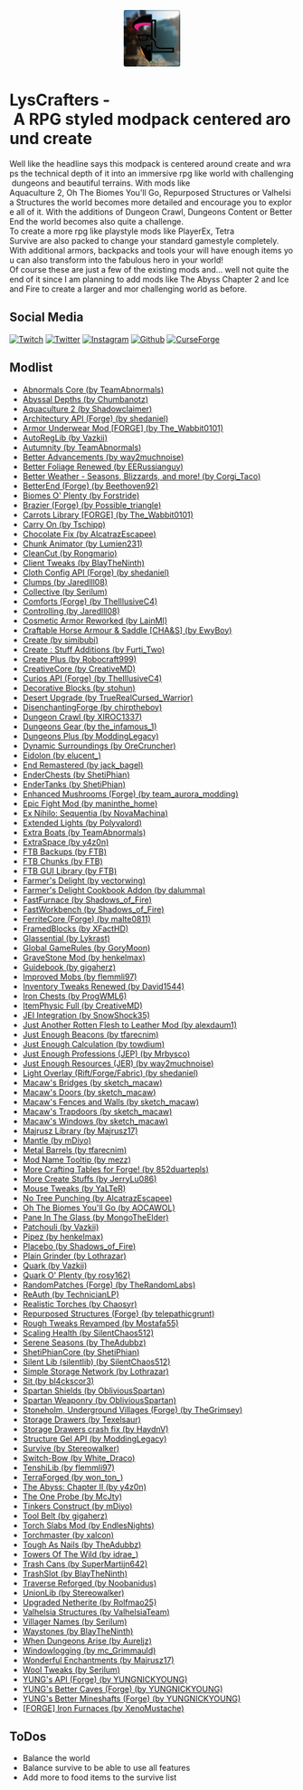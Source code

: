 <p align="center">
    <img src="assets/logo.png?raw=true" alt="LysCrafters" title="LysCrafters" style="width: 100px">
</p>

# LysCrafters - A RPG styled modpack centered around create

Well like the headline says this modpack is centered around create and wraps the technical depth of it into an immersive rpg like world with challenging dungeons and beautiful terrains. With mods like 
Aquaculture 2, Oh The Biomes You'll Go, Repurposed Structures or Valhelsia Structures the world becomes more detailed and encourage you to explore all of it. With the additions of Dungeon Crawl, Dungeons Content or BetterEnd the world becomes also quite a challenge.
To create a more rpg like playstyle mods like PlayerEx, Tetra Survive are also packed to change your standard gamestyle completely.
With additional armors, backpacks and tools your will have enough items you can also transform into the fabulous hero in your world!
Of course these are just a few of the existing mods and... well not quite the end of it since I am planning to add mods like The Abyss Chapter 2 and Ice and Fire to create a larger and mor challenging world as before.
 
## Social Media

[![Twitch](https://img.shields.io/badge/Twitch.tv-orange?color=%239146FF&logo=twitch&logoColor=%23FFFFFF&style=for-the-badge)](https://twitch.tv/lyssar_ "Twitch")
[![Twitter](https://img.shields.io/badge/Twitter-orange?color=%231DA1F2&logo=twitter&logoColor=%23FFFFFF&style=for-the-badge)](https://twitter.com/lyssar__ "Twitter")
[![Instagram](https://img.shields.io/badge/Instagram-orange?color=%23E4405F&logo=instagram&logoColor=%23FFFFFF&style=for-the-badge)](https://www.instagram.com/lyss4r/ "Instagram")
[![Github](https://img.shields.io/badge/Github-orange?color=%23181717&logo=github&logoColor=%23FFFFFF&style=for-the-badge)](https://github.com/lyssar "Github")
[![CurseForge](https://img.shields.io/badge/CurseForge-orange?color=%236441A4&logo=curseforge&logoColor=%23FFFFFF&style=for-the-badge)](https://www.curseforge.com/minecraft/modpacks/lyscrafters "CurseForge")

## Modlist

*   [Abnormals Core (by TeamAbnormals)](https://www.curseforge.com/minecraft/mc-mods/abnormals-core)
*   [Abyssal Depths (by Chumbanotz)](https://www.curseforge.com/minecraft/mc-mods/abyssal-depths)
*   [Aquaculture 2 (by Shadowclaimer)](https://www.curseforge.com/minecraft/mc-mods/aquaculture)
*   [Architectury API (Forge) (by shedaniel)](https://www.curseforge.com/minecraft/mc-mods/architectury-forge)
*   [Armor Underwear Mod [FORGE] (by The_Wabbit0101)](https://www.curseforge.com/minecraft/mc-mods/armor-underwear-mod)
*   [AutoRegLib (by Vazkii)](https://www.curseforge.com/minecraft/mc-mods/autoreglib)
*   [Autumnity (by TeamAbnormals)](https://www.curseforge.com/minecraft/mc-mods/autumnity)
*   [Better Advancements (by way2muchnoise)](https://www.curseforge.com/minecraft/mc-mods/better-advancements)
*   [Better Foliage Renewed (by EERussianguy)](https://www.curseforge.com/minecraft/mc-mods/better-foliage-renewed)
*   [Better Weather - Seasons, Blizzards, and more! (by Corgi_Taco)](https://www.curseforge.com/minecraft/mc-mods/better-weather)
*   [BetterEnd (Forge) (by Beethoven92)](https://www.curseforge.com/minecraft/mc-mods/betterend-forge-port)
*   [Biomes O' Plenty (by Forstride)](https://www.curseforge.com/minecraft/mc-mods/biomes-o-plenty)
*   [Brazier (Forge) (by Possible_triangle)](https://www.curseforge.com/minecraft/mc-mods/brazier)
*   [Carrots Library [FORGE] (by The_Wabbit0101)](https://www.curseforge.com/minecraft/mc-mods/carrots-lib)
*   [Carry On (by Tschipp)](https://www.curseforge.com/minecraft/mc-mods/carry-on)
*   [Chocolate Fix (by AlcatrazEscapee)](https://www.curseforge.com/minecraft/mc-mods/chocolate-fix)
*   [Chunk Animator (by Lumien231)](https://www.curseforge.com/minecraft/mc-mods/chunk-animator)
*   [CleanCut (by Rongmario)](https://www.curseforge.com/minecraft/mc-mods/cleancut)
*   [Client Tweaks (by BlayTheNinth)](https://www.curseforge.com/minecraft/mc-mods/client-tweaks)
*   [Cloth Config API (Forge) (by shedaniel)](https://www.curseforge.com/minecraft/mc-mods/cloth-config-forge)
*   [Clumps (by Jaredlll08)](https://www.curseforge.com/minecraft/mc-mods/clumps)
*   [Collective (by Serilum)](https://www.curseforge.com/minecraft/mc-mods/collective)
*   [Comforts (Forge) (by TheIllusiveC4)](https://www.curseforge.com/minecraft/mc-mods/comforts)
*   [Controlling (by Jaredlll08)](https://www.curseforge.com/minecraft/mc-mods/controlling)
*   [Cosmetic Armor Reworked (by LainMI)](https://www.curseforge.com/minecraft/mc-mods/cosmetic-armor-reworked)
*   [Craftable Horse Armour & Saddle [CHA&S] (by EwyBoy)](https://www.curseforge.com/minecraft/mc-mods/cha-s)
*   [Create (by simibubi)](https://www.curseforge.com/minecraft/mc-mods/create)
*   [Create : Stuff Additions (by Furti_Two)](https://www.curseforge.com/minecraft/mc-mods/create-stuff-additions)
*   [Create Plus (by Robocraft999)](https://www.curseforge.com/minecraft/mc-mods/create-plus)
*   [CreativeCore (by CreativeMD)](https://www.curseforge.com/minecraft/mc-mods/creativecore)
*   [Curios API (Forge) (by TheIllusiveC4)](https://www.curseforge.com/minecraft/mc-mods/curios)
*   [Decorative Blocks (by stohun)](https://www.curseforge.com/minecraft/mc-mods/decorative-blocks)
*   [Desert Upgrade (by TrueRealCursed_Warrior)](https://www.curseforge.com/minecraft/mc-mods/desert-upgrade)
*   [DisenchantingForge (by chirptheboy)](https://www.curseforge.com/minecraft/mc-mods/disenchantingforge)
*   [Dungeon Crawl (by XIROC1337)](https://www.curseforge.com/minecraft/mc-mods/dungeon-crawl)
*   [Dungeons Gear (by the_infamous_1)](https://www.curseforge.com/minecraft/mc-mods/dungeons-gear)
*   [Dungeons Plus (by ModdingLegacy)](https://www.curseforge.com/minecraft/mc-mods/dungeons-plus)
*   [Dynamic Surroundings (by OreCruncher)](https://www.curseforge.com/minecraft/mc-mods/dynamic-surroundings)
*   [Eidolon (by elucent_)](https://www.curseforge.com/minecraft/mc-mods/eidolon)
*   [End Remastered (by jack_bagel)](https://www.curseforge.com/minecraft/mc-mods/endremastered)
*   [EnderChests (by ShetiPhian)](https://www.curseforge.com/minecraft/mc-mods/enderchests)
*   [EnderTanks (by ShetiPhian)](https://www.curseforge.com/minecraft/mc-mods/endertanks)
*   [Enhanced Mushrooms (Forge) (by team_aurora_modding)](https://www.curseforge.com/minecraft/mc-mods/enhanced-mushrooms)
*   [Epic Fight Mod (by maninthe_home)](https://www.curseforge.com/minecraft/mc-mods/epic-fight-mod)
*   [Ex Nihilo: Sequentia (by NovaMachina)](https://www.curseforge.com/minecraft/mc-mods/ex-nihilo-sequentia)
*   [Extended Lights (by Polyvalord)](https://www.curseforge.com/minecraft/mc-mods/extended-lights-mod)
*   [Extra Boats (by TeamAbnormals)](https://www.curseforge.com/minecraft/mc-mods/extra-boats)
*   [ExtraSpace (by y4z0n)](https://www.curseforge.com/minecraft/mc-mods/extraspace)
*   [FTB Backups (by FTB)](https://www.curseforge.com/minecraft/mc-mods/ftb-backups)
*   [FTB Chunks (by FTB)](https://www.curseforge.com/minecraft/mc-mods/ftb-chunks)
*   [FTB GUI Library (by FTB)](https://www.curseforge.com/minecraft/mc-mods/ftb-gui-library)
*   [Farmer's Delight (by vectorwing)](https://www.curseforge.com/minecraft/mc-mods/farmers-delight)
*   [Farmer's Delight Cookbook Addon (by dalumma)](https://www.curseforge.com/minecraft/mc-mods/farmers-delight-cookbook-addon)
*   [FastFurnace (by Shadows_of_Fire)](https://www.curseforge.com/minecraft/mc-mods/fastfurnace)
*   [FastWorkbench (by Shadows_of_Fire)](https://www.curseforge.com/minecraft/mc-mods/fastworkbench)
*   [FerriteCore (Forge) (by malte0811)](https://www.curseforge.com/minecraft/mc-mods/ferritecore)
*   [FramedBlocks (by XFactHD)](https://www.curseforge.com/minecraft/mc-mods/framedblocks)
*   [Glassential (by Lykrast)](https://www.curseforge.com/minecraft/mc-mods/glassential)
*   [Global GameRules (by GoryMoon)](https://www.curseforge.com/minecraft/mc-mods/global-gamerules)
*   [GraveStone Mod (by henkelmax)](https://www.curseforge.com/minecraft/mc-mods/gravestone-mod)
*   [Guidebook (by gigaherz)](https://www.curseforge.com/minecraft/mc-mods/guidebook)
*   [Improved Mobs (by flemmli97)](https://www.curseforge.com/minecraft/mc-mods/improved-mobs)
*   [Inventory Tweaks Renewed (by David1544)](https://www.curseforge.com/minecraft/mc-mods/inventory-tweaks-renewed)
*   [Iron Chests (by ProgWML6)](https://www.curseforge.com/minecraft/mc-mods/iron-chests)
*   [ItemPhysic Full (by CreativeMD)](https://www.curseforge.com/minecraft/mc-mods/itemphysic)
*   [JEI Integration (by SnowShock35)](https://www.curseforge.com/minecraft/mc-mods/jei-integration)
*   [Just Another Rotten Flesh to Leather Mod (by alexdaum1)](https://www.curseforge.com/minecraft/mc-mods/just-another-rotten-flesh-to-leather-mod)
*   [Just Enough Beacons (by tfarecnim)](https://www.curseforge.com/minecraft/mc-mods/just-enough-beacons)
*   [Just Enough Calculation (by towdium)](https://www.curseforge.com/minecraft/mc-mods/just-enough-calculation)
*   [Just Enough Professions (JEP) (by Mrbysco)](https://www.curseforge.com/minecraft/mc-mods/just-enough-professions-jep)
*   [Just Enough Resources (JER) (by way2muchnoise)](https://www.curseforge.com/minecraft/mc-mods/just-enough-resources-jer)
*   [Light Overlay (Rift/Forge/Fabric) (by shedaniel)](https://www.curseforge.com/minecraft/mc-mods/light-overlay)
*   [Macaw's Bridges (by sketch_macaw)](https://www.curseforge.com/minecraft/mc-mods/macaws-bridges)
*   [Macaw's Doors (by sketch_macaw)](https://www.curseforge.com/minecraft/mc-mods/macaws-doors)
*   [Macaw's Fences and Walls (by sketch_macaw)](https://www.curseforge.com/minecraft/mc-mods/macaws-fences-and-walls)
*   [Macaw's Trapdoors (by sketch_macaw)](https://www.curseforge.com/minecraft/mc-mods/macaws-trapdoors)
*   [Macaw's Windows (by sketch_macaw)](https://www.curseforge.com/minecraft/mc-mods/macaws-windows)
*   [Majrusz Library (by Majrusz17)](https://www.curseforge.com/minecraft/mc-mods/majrusz-library)
*   [Mantle (by mDiyo)](https://www.curseforge.com/minecraft/mc-mods/mantle)
*   [Metal Barrels (by tfarecnim)](https://www.curseforge.com/minecraft/mc-mods/metal-barrels)
*   [Mod Name Tooltip (by mezz)](https://www.curseforge.com/minecraft/mc-mods/mod-name-tooltip)
*   [More Crafting Tables for Forge! (by 852duartepls)](https://www.curseforge.com/minecraft/mc-mods/more-crafting-tables-for-forge)
*   [More Create Stuffs (by JerryLu086)](https://www.curseforge.com/minecraft/mc-mods/more-create-stuffs)
*   [Mouse Tweaks (by YaLTeR)](https://www.curseforge.com/minecraft/mc-mods/mouse-tweaks)
*   [No Tree Punching (by AlcatrazEscapee)](https://www.curseforge.com/minecraft/mc-mods/no-tree-punching)
*   [Oh The Biomes You'll Go (by AOCAWOL)](https://www.curseforge.com/minecraft/mc-mods/oh-the-biomes-youll-go)
*   [Pane In The Glass (by MongoTheElder)](https://www.curseforge.com/minecraft/mc-mods/pane-in-the-glass)
*   [Patchouli (by Vazkii)](https://www.curseforge.com/minecraft/mc-mods/patchouli)
*   [Pipez (by henkelmax)](https://www.curseforge.com/minecraft/mc-mods/pipez)
*   [Placebo (by Shadows_of_Fire)](https://www.curseforge.com/minecraft/mc-mods/placebo)
*   [Plain Grinder (by Lothrazar)](https://www.curseforge.com/minecraft/mc-mods/plain-grinder)
*   [Quark (by Vazkii)](https://www.curseforge.com/minecraft/mc-mods/quark)
*   [Quark O' Plenty (by rosy162)](https://www.curseforge.com/minecraft/mc-mods/quark-o-plenty)
*   [RandomPatches (Forge) (by TheRandomLabs)](https://www.curseforge.com/minecraft/mc-mods/randompatches-forge)
*   [ReAuth (by TechnicianLP)](https://www.curseforge.com/minecraft/mc-mods/reauth)
*   [Realistic Torches (by Chaosyr)](https://www.curseforge.com/minecraft/mc-mods/realistic-torches)
*   [Repurposed Structures (Forge) (by telepathicgrunt)](https://www.curseforge.com/minecraft/mc-mods/repurposed-structures)
*   [Rough Tweaks Revamped (by Mostafa55)](https://www.curseforge.com/minecraft/mc-mods/rough-tweaks-revamped)
*   [Scaling Health (by SilentChaos512)](https://www.curseforge.com/minecraft/mc-mods/scaling-health)
*   [Serene Seasons (by TheAdubbz)](https://www.curseforge.com/minecraft/mc-mods/serene-seasons)
*   [ShetiPhianCore (by ShetiPhian)](https://www.curseforge.com/minecraft/mc-mods/shetiphiancore)
*   [Silent Lib (silentlib) (by SilentChaos512)](https://www.curseforge.com/minecraft/mc-mods/silent-lib)
*   [Simple Storage Network (by Lothrazar)](https://www.curseforge.com/minecraft/mc-mods/simple-storage-network)
*   [Sit (by bl4ckscor3)](https://www.curseforge.com/minecraft/mc-mods/sit)
*   [Spartan Shields (by ObliviousSpartan)](https://www.curseforge.com/minecraft/mc-mods/spartan-shields)
*   [Spartan Weaponry (by ObliviousSpartan)](https://www.curseforge.com/minecraft/mc-mods/spartan-weaponry)
*   [Stoneholm, Underground Villages (Forge) (by TheGrimsey)](https://www.curseforge.com/minecraft/mc-mods/stoneholm-forge)
*   [Storage Drawers (by Texelsaur)](https://www.curseforge.com/minecraft/mc-mods/storage-drawers)
*   [Storage Drawers crash fix (by HaydnV)](https://www.curseforge.com/minecraft/mc-mods/storage-drawers-crash-fix)
*   [Structure Gel API (by ModdingLegacy)](https://www.curseforge.com/minecraft/mc-mods/structure-gel-api)
*   [Survive (by Stereowalker)](https://www.curseforge.com/minecraft/mc-mods/survive)
*   [Switch-Bow (by White_Draco)](https://www.curseforge.com/minecraft/mc-mods/switch-bow)
*   [TenshiLib (by flemmli97)](https://www.curseforge.com/minecraft/mc-mods/tenshilib)
*   [TerraForged (by won_ton_)](https://www.curseforge.com/minecraft/mc-mods/terraforged)
*   [The Abyss: Chapter II (by y4z0n)](https://www.curseforge.com/minecraft/mc-mods/the-abyss-chapter-ii)
*   [The One Probe (by McJty)](https://www.curseforge.com/minecraft/mc-mods/the-one-probe)
*   [Tinkers Construct (by mDiyo)](https://www.curseforge.com/minecraft/mc-mods/tinkers-construct)
*   [Tool Belt (by gigaherz)](https://www.curseforge.com/minecraft/mc-mods/tool-belt)
*   [Torch Slabs Mod (by EndlesNights)](https://www.curseforge.com/minecraft/mc-mods/torchslabs-mod)
*   [Torchmaster (by xalcon)](https://www.curseforge.com/minecraft/mc-mods/torchmaster)
*   [Tough As Nails (by TheAdubbz)](https://www.curseforge.com/minecraft/mc-mods/tough-as-nails)
*   [Towers Of The Wild (by idrae_)](https://www.curseforge.com/minecraft/mc-mods/towers-of-the-wild)
*   [Trash Cans (by SuperMartijn642)](https://www.curseforge.com/minecraft/mc-mods/trash-cans)
*   [TrashSlot (by BlayTheNinth)](https://www.curseforge.com/minecraft/mc-mods/trashslot)
*   [Traverse Reforged (by Noobanidus)](https://www.curseforge.com/minecraft/mc-mods/traverse-reforged)
*   [UnionLib (by Stereowalker)](https://www.curseforge.com/minecraft/mc-mods/unionlib)
*   [Upgraded Netherite (by Rolfmao25)](https://www.curseforge.com/minecraft/mc-mods/upgraded-netherite)
*   [Valhelsia Structures (by ValhelsiaTeam)](https://www.curseforge.com/minecraft/mc-mods/valhelsia-structures)
*   [Villager Names (by Serilum)](https://www.curseforge.com/minecraft/mc-mods/villager-names)
*   [Waystones (by BlayTheNinth)](https://www.curseforge.com/minecraft/mc-mods/waystones)
*   [When Dungeons Arise (by Aureljz)](https://www.curseforge.com/minecraft/mc-mods/when-dungeons-arise)
*   [Windowlogging (by mc_Grimmauld)](https://www.curseforge.com/minecraft/mc-mods/windowlogging)
*   [Wonderful Enchantments (by Majrusz17)](https://www.curseforge.com/minecraft/mc-mods/wonderful-enchantments)
*   [Wool Tweaks (by Serilum)](https://www.curseforge.com/minecraft/mc-mods/wool-tweaks)
*   [YUNG's API (Forge) (by YUNGNICKYOUNG)](https://www.curseforge.com/minecraft/mc-mods/yungs-api)
*   [YUNG's Better Caves (Forge) (by YUNGNICKYOUNG)](https://www.curseforge.com/minecraft/mc-mods/yungs-better-caves)
*   [YUNG's Better Mineshafts (Forge) (by YUNGNICKYOUNG)](https://www.curseforge.com/minecraft/mc-mods/yungs-better-mineshafts-forge)
*   [[FORGE] Iron Furnaces (by XenoMustache)](https://www.curseforge.com/minecraft/mc-mods/iron-furnaces)

## ToDos

- Balance the world
- Balance survive to be able to use all features
- Add more to food items to the survive list
